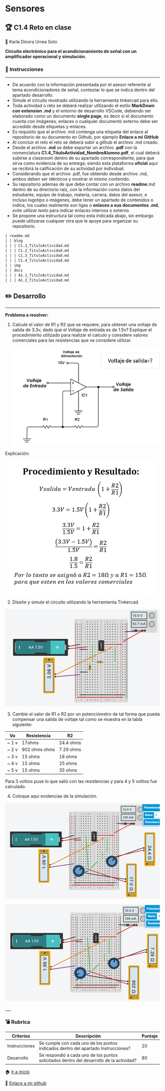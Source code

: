 # Sensores
## :trophy: C1.4 Reto en clase
:woman: Karla Dinora Urrea Soto


**Circuito electrónico para el acondicionamiento de señal con un amplificador operacional y simulación**.

### :blue_book: Instrucciones

___

- De acuerdo con la información presentada por el asesor referente al tema acondicionadores de señal, contestar lo que se indica dentro del apartado desarrollo.
- Simule el circuito mostrado utilizando la herramienta tinkercad para ello.
- Toda actividad o reto se deberá realizar utilizando el estilo **MarkDown con extension .md** y el entorno de desarrollo VSCode, debiendo ser elaborado como un documento **single page**, es decir si el documento cuanta con imágenes, enlaces o cualquier documento externo debe ser accedido desde etiquetas y enlaces.
- Es requisito que el archivo .md contenga una etiqueta del enlace al repositorio de su documento en Github, por ejemplo **Enlace a mi GitHub**
- Al concluir el reto el reto se deberá subir a github el archivo .md creado.
- Desde el archivo **.md** se debe exportar un archivo **.pdf** con la nomenclatura **C1.4_TituloActividad_NombreAlumno.pdf**, el cual deberá subirse a classroom dentro de su apartado correspondiente, para que sirva como evidencia de su entrega; siendo esta plataforma **oficial** aquí se recibirá la calificación de su actividad por individual.
- Considerando que el archivo .pdf, fue obtenido desde archivo .md, ambos deben ser idénticos y mostrar el mismo contenido.
- Su repositorio ademas de que debe contar con un archivo **readme**.md dentro de su directorio raíz, con la información como datos del estudiante, equipo de trabajo, materia, carrera, datos del asesor, e incluso logotipo o imágenes, debe tener un apartado de contenidos o indice, los cuales realmente son ligas o **enlaces a sus documentos .md**, _evite utilizar texto_ para indicar enlaces internos o externo.
- Se propone una estructura tal como esta indicada abajo, sin embargo puede utilizarse cualquier otra que le apoye para organizar su repositorio.

```  
| readme.md
| | blog
| | | C1.1_TituloActividad.md
| | | C1.2_TituloActividad.md
| | | C1.3_TituloActividad.md
| | | C1.4_TituloActividad.md
| | img
| | docs
| | | A1.1_TituloActividad.md
| | | A1.2_TituloActividad.md
```


## :pencil2: Desarrollo

___

**Problema a resolver:**

1. Calcule el valor de R1 y R2 que se requiere, para obtener una voltaje de salida de 3.3v, dado que el Voltaje de entrada es de 1.5v? Explique el procedimiento utilizado para realizar el calculo y considere valores comerciales para las resistencias que se considere utilizar.

    <p align="center">
        <img alt="Circuito" src="https://github.com/Karldin11/SistemasProgramables/blob/main/img/c1.4/C1.x_CircuitoAcondicionadorAmOP.png?raw=true"   >
    </p>

 Explicación:   
 <p align="center">
        <img alt="Explicar" src="https://github.com/Karldin11/SistemasProgramables/blob/main/img/c1.4/explicar.PNG?raw=true" 
        >
    </p>


2. Diseñe y simule el circuito utilizando la herramienta Tinkercad.
<p align="center">
        <img alt="Simulacion" src="https://github.com/Karldin11/SistemasProgramables/blob/main/img/c1.4/pregunta2.PNG?raw=true" 
        >
    </p>

3. Cambie el valor de R1 o R2 por un potenciómetro de tal forma que pueda compensar una salida de voltaje tal como se muestra en la tabla siguiente:
   
Vo |Resistencia | R2 |
----|----|---|
~ 1 v| 17ohms | 24.4 ohms|
~ 2 v| 902 ohms ohms | 7.29 ohms|
~ 3 v| 15 ohms | 18 ohms| 
~ 4 v| 15 ohms | 25 ohms|
~ 5 v| 15 ohms | 35 ohms|

Para 3 voltios puse lo que salió con las resistencias y para 4 y 5 voltios fue calculado.

4. Coloque aqui evidencias de la simulación.

<p align="center">
        <img alt="Simulacion" src="https://github.com/Karldin11/SistemasProgramables/blob/main/img/c1.4/pregunta4_1.PNG?raw=true" 
        >
    </p>

   <p align="center">
        <img alt="Simulacion" src="https://github.com/Karldin11/SistemasProgramables/blob/main/img/c1.4/pregunta4_2.PNG?raw=true" 
        >
    </p>
___

### :bomb: Rubrica

| Criterios     | Descripción                                                                                  | Puntaje |
| ------------- | -------------------------------------------------------------------------------------------- | ------- |
| Instrucciones | Se cumple con cada uno de los puntos indicados dentro del apartado Instrucciones?            | 20 |
| Desarrollo    | Se respondió a cada uno de los puntos solicitados dentro del desarrollo de la actividad?     | 80      |

:house: [Ir a inicio](https://github.com/Karldin11/SistemasProgramables)

:file_folder: [Enlace a mi github](https://github.com/Karldin11/SistemasProgramables/blob/main/Trabajos/C1.4_Acondicionador_de_senal_AmOP_KarlaUrrea.md)